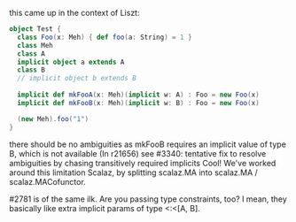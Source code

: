 this came up in the context of Liszt:

```scala
object Test {
  class Foo(x: Meh) { def foo(a: String) = 1 }
  class Meh
  class A
  implicit object a extends A
  class B
  // implicit object b extends B
  
  implicit def mkFooA(x: Meh)(implicit w: A) : Foo = new Foo(x)
  implicit def mkFooB(x: Meh)(implicit w: B) : Foo = new Foo(x)

  (new Meh).foo("1")
}
```

there should be no ambiguities as mkFooB requires an implicit value of type B, which is not available
(In r21656) see #3340: tentative fix to resolve ambiguities by chasing transitively required implicits
Cool! We've worked around this limitation Scalaz, by splitting scalaz.MA into scalaz.MA / scalaz.MACofunctor.

#2781 is of the same ilk. Are you passing type constraints, too? I mean, they basically like extra implicit params of type <:<[A, B].
